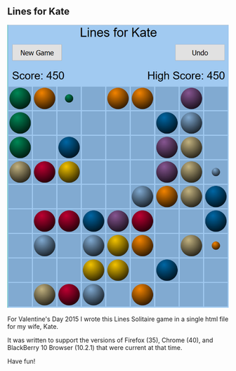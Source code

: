 ## Lines for Kate

![Screenshot of Lines For Kate](/lines.png?raw=true)

For Valentine's Day 2015 I wrote this Lines Solitaire game in a single html file for my wife, Kate.

It was written to support the versions of Firefox (35), Chrome (40), and BlackBerry 10 Browser (10.2.1) that were current at that time.

Have fun!
